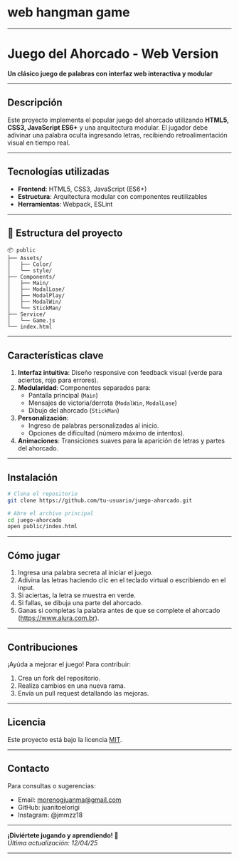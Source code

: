 # web hangman game



---

# Juego del Ahorcado - Web Version

**Un clásico juego de palabras con interfaz web interactiva y modular**

---

## Descripción
Este proyecto implementa el popular juego del ahorcado utilizando **HTML5, CSS3, JavaScript ES6+** y una arquitectura modular. El jugador debe adivinar una palabra oculta ingresando letras, recibiendo retroalimentación visual en tiempo real.

---

## Tecnologías utilizadas
- **Frontend**: HTML5, CSS3, JavaScript (ES6+)
- **Estructura**: Arquitectura modular con componentes reutilizables
- **Herramientas**: Webpack, ESLint 

---

## 📁 Estructura del proyecto
```
📦 public
├── Assets/
│   ├── Color/
│   └── style/
├── Components/
│   ├── Main/
│   ├── ModalLose/
│   ├── ModalPlay/
│   ├── ModalWin/
│   └── StickMan/
├── Service/
│   └── Game.js
└── index.html
```

---

## Características clave
1. **Interfaz intuitiva**: Diseño responsive con feedback visual (verde para aciertos, rojo para errores).
2. **Modularidad**: Componentes separados para:
   - Pantalla principal (`Main`)
   - Mensajes de victoria/derrota (`ModalWin`, `ModalLose`)
   - Dibujo del ahorcado (`StickMan`)
3. **Personalización**: 
   - Ingreso de palabras personalizadas al inicio.
   - Opciones de dificultad (número máximo de intentos).
4. **Animaciones**: Transiciones suaves para la aparición de letras y partes del ahorcado.

---

## Instalación
```bash
# Clona el repositorio
git clone https://github.com/tu-usuario/juego-ahorcado.git

# Abre el archivo principal
cd juego-ahorcado
open public/index.html
```

---

## Cómo jugar
1. Ingresa una palabra secreta al iniciar el juego.
2. Adivina las letras haciendo clic en el teclado virtual o escribiendo en el input.
3. Si aciertas, la letra se muestra en verde.
4. Si fallas, se dibuja una parte del ahorcado.
5. Ganas si completas la palabra antes de que se complete el ahorcado (https://www.alura.com.br).

---

## Contribuciones
¡Ayúda a mejorar el juego! Para contribuir:
1. Crea un fork del repositorio.
2. Realiza cambios en una nueva rama.
3. Envía un pull request detallando las mejoras.

---

## Licencia
Este proyecto está bajo la licencia [MIT](LICENSE).

---

## Contacto
Para consultas o sugerencias:
- Email: morenogjuanma@gmail.com
- GitHub: juanitoelorigi
- Instagram: @jmmzz18

---

**¡Diviértete jugando y aprendiendo! 🎯**  
*Última actualización: 12/04/25*

---
